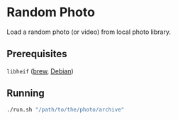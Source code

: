 # Random Photo

Load a random photo (or video) from local photo library.

## Prerequisites

`libheif` ([brew](https://formulae.brew.sh/formula/libheif), [Debian](https://packages.debian.org/sid/libheif1))

## Running

```bash
./run.sh "/path/to/the/photo/archive"
```
